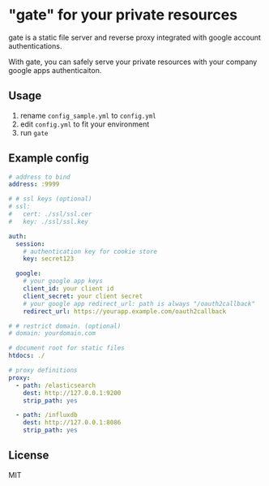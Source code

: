 # "gate" for your private resources

gate is a static file server and reverse proxy integrated with google account authentications.

With gate, you can safely serve your private resources with your company google apps authenticaiton.

## Usage

1. rename `config_sample.yml` to `config.yml`
2. edit `config.yml` to fit your environment
3. run `gate`

## Example config

```yaml
# address to bind
address: :9999

# # ssl keys (optional)
# ssl:
#   cert: ./ssl/ssl.cer
#   key: ./ssl/ssl.key

auth:
  session:
    # authentication key for cookie store
    key: secret123

  google:
    # your google app keys
    client_id: your client id
    client_secret: your client secret
    # your google app redirect_url: path is always "/oauth2callback"
    redirect_url: https://yourapp.example.com/oauth2callback

# # restrict domain. (optional)
# domain: yourdomain.com

# document root for static files
htdocs: ./

# proxy definitions
proxy:
  - path: /elasticsearch
    dest: http://127.0.0.1:9200
    strip_path: yes

  - path: /influxdb
    dest: http://127.0.0.1:8086
    strip_path: yes

```

## License

MIT
